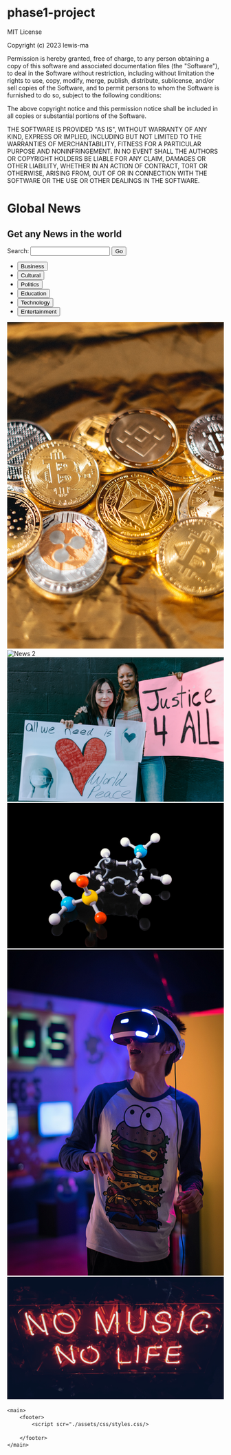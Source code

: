 # phase1-project
MIT License

Copyright (c) 2023 lewis-ma

Permission is hereby granted, free of charge, to any person obtaining a copy
of this software and associated documentation files (the "Software"), to deal
in the Software without restriction, including without limitation the rights
to use, copy, modify, merge, publish, distribute, sublicense, and/or sell
copies of the Software, and to permit persons to whom the Software is
furnished to do so, subject to the following conditions:

The above copyright notice and this permission notice shall be included in all
copies or substantial portions of the Software.

THE SOFTWARE IS PROVIDED "AS IS", WITHOUT WARRANTY OF ANY KIND, EXPRESS OR
IMPLIED, INCLUDING BUT NOT LIMITED TO THE WARRANTIES OF MERCHANTABILITY,
FITNESS FOR A PARTICULAR PURPOSE AND NONINFRINGEMENT. IN NO EVENT SHALL THE
AUTHORS OR COPYRIGHT HOLDERS BE LIABLE FOR ANY CLAIM, DAMAGES OR OTHER
LIABILITY, WHETHER IN AN ACTION OF CONTRACT, TORT OR OTHERWISE, ARISING FROM,
OUT OF OR IN CONNECTION WITH THE SOFTWARE OR THE USE OR OTHER DEALINGS IN THE
SOFTWARE.














<!DOCTYPE html>
<html lang="en">
<head>
    <meta charset="UTF-8">
    <meta http-equiv="X-UA-Compatible" content="IE=edge">
    <meta name="viewport" content="width=device-width, initial-scale=1.0">
    <title>Global News-Get any news </title>
    <link rel="stylesheet" href="./asset/css/stylesheet.css">
</head>
<body>
    <h1>Global News</h1>
    <h2>Get any News in the world</h2>
        <label for="search">Search: </label>
        <input type="text" id="search">
        <button id="search-btn">Go</button>
        <nav>
            <ul>
                <li><button id="business-btn">Business</button></li>
                <li><button id="cultural-btn">Cultural</button></li>
                <li><button id="politics-btn">Politics</button></li>
                <li><button id="education-btn">Education</button></li>
                <li><button id="technology-btn">Technology</button></li>
                <li><button id="entertainment-btn">Entertainment</button></li>
            </ul>
        </nav>
        <div id="news-container">
            <img src="/images/news1.jpg" alt="News 1">
            <img src="/images/news2.jpg" alt="News 2">
            <img src="/images/news3.jpg" alt="News 3">
            <img src="/images/news4.jpg" alt="News 4">
            <img src="/images/news5.jpg" alt="News 5">
            <img src="/images/news6.jpg" alt="News 6">
        </div>
        <script src="globalnews.js"></script>

    <main>
        <footer>
            <script scr="./assets/css/styles.css/>
            
        </footer>
    </main>

</body>
</html>